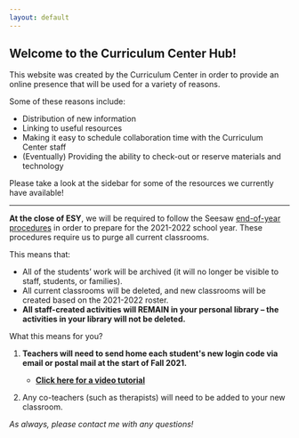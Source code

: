 ```yaml
---
layout: default
---
```


## Welcome to the Curriculum Center Hub! 

This website was created by the Curriculum Center in order to provide an online presence that will be used for a variety of reasons. 

Some of these reasons include: 
- Distribution of new information
- Linking to useful resources
- Making it easy to schedule collaboration time with the Curriculum Center staff
- (Eventually) Providing the ability to check-out or reserve materials and technology  

Please take a look at the sidebar for some of the resources we currently have available!

---

**At the close of ESY**, we will be required to follow the Seesaw [end-of-year procedures](https://help.seesaw.me/hc/en-us/articles/115000452783-End-of-year-guide "https://help.seesaw.me/hc/en-us/articles/115000452783-End-of-year-guide") in order to prepare for the 2021-2022 school year. These procedures require us to purge all current classrooms. 

This means that: 

-   All of the students’ work will be archived (it will no longer be visible to staff, students, or families).
-   All current classrooms will be deleted, and new classrooms will be created based on the 2021-2022 roster. 
-   **All staff-created activities will REMAIN in your personal library – the activities in your library will not be deleted.**

What this means for you?

1.  **Teachers will need to send home each student's new login code via email or postal mail at the start of Fall 2021.** 

    -   **[Click here for a video tutorial](https://youtu.be/dm8S3X5PDG4)**

3.  Any co-teachers (such as therapists) will need to be added to your new classroom.

_As always, please contact me with any questions!_
